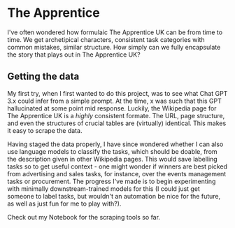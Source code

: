 # The Apprentice

I've often wondered how formulaic The Apprentice UK can be from time to time. We get archetipical characters, consistent task categories with common mistakes, similar structure. How simply can we fully encapsulate the story that plays out in The Apprentice UK?

## Getting the data
My first try, when I first wanted to do this project, was to see what Chat GPT 3.x could infer from a simple prompt. At the time, x was such that this GPT hallucinated at some point mid response.
Luckily, the Wikipedia page for The Apprentice UK is a *highly* consistent formate. The URL, page structure, and even the structures of crucial tables are (virtually) identical. This makes it easy to scrape the data.

Having staged the data properly, I have since wondered whether I can also use language models to classify the tasks, which should be doable, from the description given in other Wikipedia pages. This would save labelling tasks so to get useful context - one might wonder if winners are best picked from advertising and sales tasks, for instance, over the events management tasks or procurement. The progress I've made is to begin experimenting with minimally downstream-trained models for this (I could just get someone to label tasks, but wouldn't an automation be nice for the future, as well as just fun for me to play with?).

Check out my Notebook for the scraping tools so far.